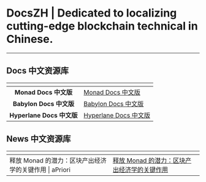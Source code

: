 # DocsZH | Dedicated to localizing cutting-edge blockchain technical in Chinese.

***

## Docs 中文资源库

<table data-view="cards"><thead><tr><th align="center"></th><th data-hidden data-card-target data-type="content-ref"></th></tr></thead><tbody><tr><td align="center"><strong>Monad Docs 中文版</strong></td><td><a href="https://app.gitbook.com/o/3aiEjVFke8do4hUhm8mm/s/PaHQrSOuX4vToXCmyjn9/">Monad Docs 中文版</a></td></tr><tr><td align="center"><strong>Babylon Docs 中文版</strong><a href="https://www.docszh.com/"><br></a></td><td><a href="https://app.gitbook.com/o/3aiEjVFke8do4hUhm8mm/s/SWFRW10B9ZJ8MsqhgZoh/">Babylon Docs 中文版</a></td></tr><tr><td align="center"><strong>Hyperlane Docs 中文版</strong><a href="https://www.docszh.com/"><br></a></td><td><a href="https://app.gitbook.com/o/3aiEjVFke8do4hUhm8mm/s/LCBNpaHC8rMootw9Jrj6/">Hyperlane Docs 中文版</a></td></tr></tbody></table>

## News 中文资源库

<table data-view="cards"><thead><tr><th></th><th data-hidden data-card-target data-type="content-ref"></th></tr></thead><tbody><tr><td>释放 Monad 的潜力：区块产出经济学的关键作用 | aPriori</td><td><a href="https://app.gitbook.com/s/OSs7EEWwLCe1NwYciNre/newsletter/unlocking-monads-potential-the-critical">释放 Monad 的潜力：区块产出经济学的关键作用</a></td></tr></tbody></table>
